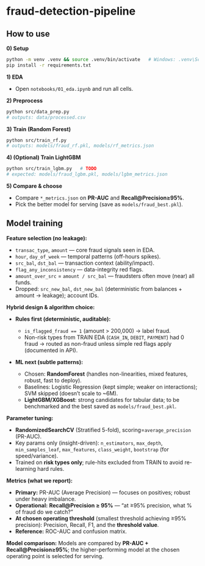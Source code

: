 # fraud-detection-pipeline

## How to use

**0) Setup**

```bash
python -m venv .venv && source .venv/bin/activate   # Windows: .venv\Scripts\activate
pip install -r requirements.txt
```

**1) EDA**

* Open `notebooks/01_eda.ipynb` and run all cells.

**2) Preprocess**

```bash
python src/data_prep.py
# outputs: data/processed.csv
```

**3) Train (Random Forest)**

```bash
python src/train_rf.py
# outputs: models/fraud_rf.pkl, models/rf_metrics.json
```

**4) (Optional) Train LightGBM**

```bash
python src/train_lgbm.py   # TODO
# expected: models/fraud_lgbm.pkl, models/lgbm_metrics.json
```

**5) Compare & choose**

* Compare `*_metrics.json` on **PR-AUC** and **Recall\@Precision≥95%**.
* Pick the better model for serving (save as `models/fraud_best.pkl`).


## Model training

**Feature selection (no leakage):**

* `transac_type`, `amount` — core fraud signals seen in EDA.
* `hour`, `day_of_week` — temporal patterns (off-hours spikes).
* `src_bal`, `dst_bal` — transaction context (ability/impact).
* `flag_any_inconsistency` — data-integrity red flags.
* `amount_over_src` = `amount / src_bal` — fraudsters often move (near) all funds.
* Dropped: `src_new_bal`, `dst_new_bal` (deterministic from balances + amount → leakage); account IDs.

**Hybrid design & algorithm choice:**

* **Rules first (deterministic, auditable):**

  * `is_flagged_fraud == 1` (amount > 200,000) → label fraud.
  * Non-risk types from TRAIN EDA (`CASH_IN`, `DEBIT`, `PAYMENT`) had 0 fraud → routed as non-fraud unless simple red flags apply (documented in API).
* **ML next (subtle patterns):**

  * Chosen: **RandomForest** (handles non-linearities, mixed features, robust, fast to deploy).
  * Baselines: Logistic Regression (kept simple; weaker on interactions); SVM skipped (doesn’t scale to \~6M).
  * **LightGBM/XGBoost**: strong candidates for tabular data; to be benchmarked and the best saved as `models/fraud_best.pkl`.

**Parameter tuning:**

* **RandomizedSearchCV** (Stratified 5-fold), scoring=`average_precision` (PR-AUC).
* Key params only (insight-driven): `n_estimators`, `max_depth`, `min_samples_leaf`, `max_features`, `class_weight`, `bootstrap` (for speed/variance).
* Trained on **risk types only**; rule-hits excluded from TRAIN to avoid re-learning hard rules.

**Metrics (what we report):**

* **Primary:** PR-AUC (Average Precision) — focuses on positives; robust under heavy imbalance.
* **Operational:** **Recall\@Precision ≥ 95%** — “at ≥95% precision, what % of fraud do we catch?”
* **At chosen operating threshold** (smallest threshold achieving ≥95% precision): Precision, Recall, F1, and the **threshold value**.
* **Reference:** ROC-AUC and confusion matrix.

**Model comparison:**
Models are compared by **PR-AUC + Recall\@Precision≥95%**; the higher-performing model at the chosen operating point is selected for serving.
